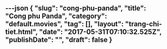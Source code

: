 ---json
{
    "slug": "cong-phu-panda",
    "title": "Cong phu Panda",
    "category": "default.movies",
    "tag": [],
    "layout": "trang-chi-tiet.html",
    "date": "2017-05-31T07:10:32.525Z",
    "publishDate": "",
    "draft": false
}
---
